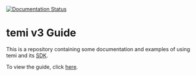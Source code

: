 [![Documentation Status](https://readthedocs.org/projects/temi-guide/badge/?version=latest)](https://temi-guide.readthedocs.io/en/latest/?badge=latest)

# temi v3 Guide
This is a repository containing some documentation and examples of using temi and its [SDK](https://github.com/robotemi/sdk/).

To view the guide, click [here](https://temi-guide-v3.readthedocs.io/en/latest/).
